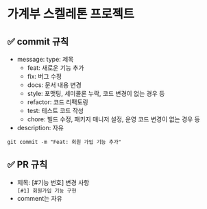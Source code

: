 # 가계부 스켈레톤 프로젝트

## ✅ commit 규칙
- message: type: 제목
   - feat: 새로운 기능 추가
   - fix: 버그 수정
   - docs: 문서 내용 변경
   - style: 포맷팅, 세미콜론 누락, 코드 변경이 없는 경우 등
   - refactor: 코드 리팩토링
   - test: 테스트 코드 작성
   - chore: 빌드 수정, 패키지 매니저 설정, 운영 코드 변경이 없는 경우 등
- description: 자유
```
git commit -m "Feat: 회원 가입 기능 추가"
```

## ✅ PR 규칙
- 제목: [#기능 번호] 변경 사항   
  <code>[#1] 회원가입 기능 구현</code>
- comment는 자유
